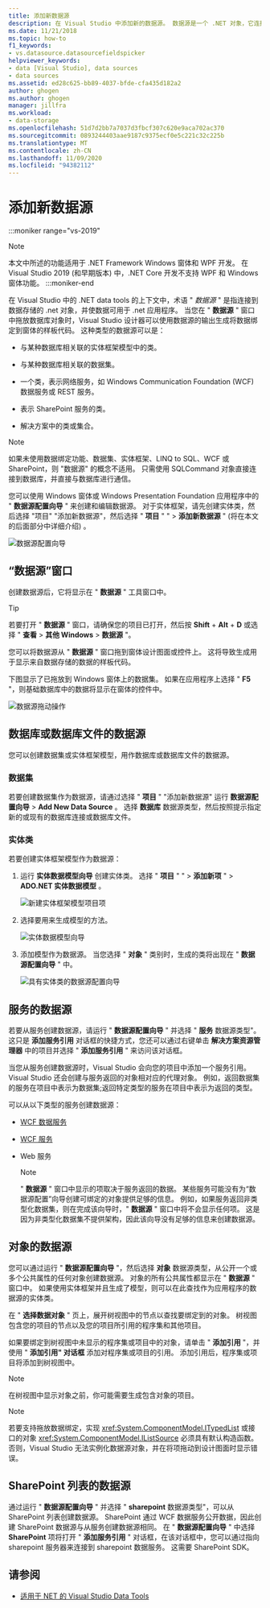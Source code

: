 ```yaml
---
title: 添加新数据源
description: 在 Visual Studio 中添加新的数据源。 数据源是一个 .NET 对象，它连接到数据存储并使数据可用于 .NET 应用程序。
ms.date: 11/21/2018
ms.topic: how-to
f1_keywords:
- vs.datasource.datasourcefieldspicker
helpviewer_keywords:
- data [Visual Studio], data sources
- data sources
ms.assetid: ed28c625-bb89-4037-bfde-cfa435d182a2
author: ghogen
ms.author: ghogen
manager: jillfra
ms.workload:
- data-storage
ms.openlocfilehash: 51d7d2bb7a7037d3fbcf307c620e9aca702ac370
ms.sourcegitcommit: 0893244403aae9187c9375ecf0e5c221c32c225b
ms.translationtype: MT
ms.contentlocale: zh-CN
ms.lasthandoff: 11/09/2020
ms.locfileid: "94382112"
---
```

# <a name="add-new-data-sources"></a>添加新数据源

:::moniker range="vs-2019"
> [!NOTE]
> 本文中所述的功能适用于 .NET Framework Windows 窗体和 WPF 开发。 在 Visual Studio 2019 (和早期版本) 中，.NET Core 开发不支持 WPF 和 Windows 窗体功能。
:::moniker-end

在 Visual Studio 中的 .NET data tools 的上下文中，术语 " *数据源* " 是指连接到数据存储的 .net 对象，并使数据可用于 .net 应用程序。 当您在 " **数据源** " 窗口中拖放数据库对象时，Visual Studio 设计器可以使用数据源的输出生成将数据绑定到窗体的样板代码。 这种类型的数据源可以是：

- 与某种数据库相关联的实体框架模型中的类。

- 与某种数据库相关联的数据集。

- 一个类，表示网络服务，如 Windows Communication Foundation (WCF) 数据服务或 REST 服务。

- 表示 SharePoint 服务的类。

- 解决方案中的类或集合。

> [!NOTE]
> 如果未使用数据绑定功能、数据集、实体框架、LINQ to SQL、WCF 或 SharePoint，则 "数据源" 的概念不适用。 只需使用 SQLCommand 对象直接连接到数据库，并直接与数据库进行通信。

您可以使用 Windows 窗体或 Windows Presentation Foundation 应用程序中的 " **数据源配置向导** " 来创建和编辑数据源。 对于实体框架，请先创建实体类，然后选择 "项目" "添加新数据源"，然后选择 " **项目** " "  >  **添加新数据源** " (将在本文的后面部分中详细介绍) 。

![数据源配置向导](../data-tools/media/data-source-configuration-wizard.png)

## <a name="data-sources-window"></a>“数据源”窗口

创建数据源后，它将显示在 " **数据源** " 工具窗口中。

> [!TIP]
> 若要打开 " **数据源** " 窗口，请确保您的项目已打开，然后按 **Shift** + **Alt** + **D** 或选择 " **查看**  >  **其他 Windows**  >  **数据源** "。

您可以将数据源从 " **数据源** " 窗口拖到窗体设计图面或控件上。 这将导致生成用于显示来自数据存储的数据的样板代码。

下图显示了已拖放到 Windows 窗体上的数据集。 如果在应用程序上选择 " **F5** "，则基础数据库中的数据将显示在窗体的控件中。

![数据源拖动操作](../data-tools/media/raddata-data-source-drag-operation.png)

## <a name="data-source-for-a-database-or-a-database-file"></a>数据库或数据库文件的数据源

您可以创建数据集或实体框架模型，用作数据库或数据库文件的数据源。

### <a name="dataset"></a>数据集

若要创建数据集作为数据源，请通过选择 " **项目** " "添加新数据源" 运行 **数据源配置向导**  >  **Add New Data Source** 。 选择 **数据库** 数据源类型，然后按照提示指定新的或现有的数据库连接或数据库文件。

### <a name="entity-classes"></a>实体类

若要创建实体框架模型作为数据源：

1. 运行 **实体数据模型向导** 创建实体类。 选择 " **项目** " "  >  **添加新项** "  >  **ADO.NET 实体数据模型** 。

   ![新建实体框架模型项目项](../data-tools/media/raddata-new-entity-framework-model-project-item.png)

1. 选择要用来生成模型的方法。

   ![实体数据模型向导](../data-tools/media/raddata-entity-data-model-wizard.png)

1. 添加模型作为数据源。 当您选择 " **对象** " 类别时，生成的类将出现在 " **数据源配置向导** " 中。

   ![具有实体类的数据源配置向导](../data-tools/media/raddata-data-source-configuration-wizard-with-entity-classes.png)

## <a name="data-source-for-a-service"></a>服务的数据源

若要从服务创建数据源，请运行 " **数据源配置向导** " 并选择 " **服务** 数据源类型"。 这只是 **添加服务引用** 对话框的快捷方式，您还可以通过右键单击 **解决方案资源管理器** 中的项目并选择 " **添加服务引用** " 来访问该对话框。

当您从服务创建数据源时，Visual Studio 会向您的项目中添加一个服务引用。 Visual Studio 还会创建与服务返回的对象相对应的代理对象。 例如，返回数据集的服务在项目中表示为数据集;返回特定类型的服务在项目中表示为返回的类型。

可以从以下类型的服务创建数据源：

- [WCF 数据服务](/dotnet/framework/data/wcf/wcf-data-services-overview)

- [WCF 服务](../data-tools/windows-communication-foundation-services-and-wcf-data-services-in-visual-studio.md)

- Web 服务

    > [!NOTE]
    > " **数据源** " 窗口中显示的项取决于服务返回的数据。 某些服务可能没有为“数据源配置”向导创建可绑定的对象提供足够的信息。 例如，如果服务返回非类型化数据集，则在完成该向导时，" **数据源** " 窗口中将不会显示任何项。 这是因为非类型化数据集不提供架构，因此该向导没有足够的信息来创建数据源。

## <a name="data-source-for-an-object"></a>对象的数据源

您可以通过运行 " **数据源配置向导** "，然后选择 **对象** 数据源类型，从公开一个或多个公共属性的任何对象创建数据源。 对象的所有公共属性都显示在 " **数据源** " 窗口中。 如果使用实体框架并且生成了模型，则可以在此查找作为应用程序的数据源的实体类。

在 " **选择数据对象** " 页上，展开树视图中的节点以查找要绑定到的对象。 树视图包含您的项目的节点以及您的项目所引用的程序集和其他项目。

如果要绑定到树视图中未显示的程序集或项目中的对象，请单击 " **添加引用** "，并使用 " **添加引用" 对话框** 添加对程序集或项目的引用。 添加引用后，程序集或项目将添加到树视图中。

> [!NOTE]
> 在树视图中显示对象之前，你可能需要生成包含对象的项目。

> [!NOTE]
> 若要支持拖放数据绑定，实现 <xref:System.ComponentModel.ITypedList> 或接口的对象 <xref:System.ComponentModel.IListSource> 必须具有默认构造函数。 否则，Visual Studio 无法实例化数据源对象，并在将项拖动到设计图面时显示错误。

## <a name="data-source-for-a-sharepoint-list"></a>SharePoint 列表的数据源

通过运行 " **数据源配置向导** " 并选择 " **sharepoint** 数据源类型"，可以从 SharePoint 列表创建数据源。 SharePoint 通过 WCF 数据服务公开数据，因此创建 SharePoint 数据源与从服务创建数据源相同。 在 " **数据源配置向导** " 中选择 **SharePoint** 项将打开 " **添加服务引用** " 对话框，在该对话框中，您可以通过指向 sharepoint 服务器来连接到 sharepoint 数据服务。 这需要 SharePoint SDK。

## <a name="see-also"></a>请参阅

- [适用于 NET 的 Visual Studio Data Tools](../data-tools/visual-studio-data-tools-for-dotnet.md)
